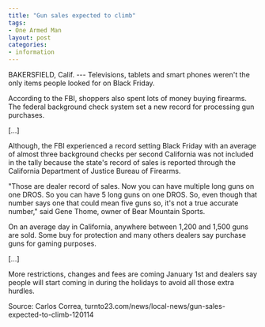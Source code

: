 ```yaml
---
title: "Gun sales expected to climb"
tags:
- One Armed Man
layout: post
categories:
- information
---
```


BAKERSFIELD, Calif. --- Televisions, tablets and smart phones weren't the only items people looked for on Black Friday.

According to the FBI, shoppers also spent lots of money buying firearms. The federal background check system set a new record for processing gun purchases.

\[...\]

Although, the FBI experienced a record setting Black Friday with an average of almost three background checks per second California was not included in the tally because the state's record of sales is reported through the California Department of Justice Bureau of Firearms.

"Those are dealer record of sales. Now you can have multiple long guns on one DROS. So you can have 5 long guns on one DROS. So, even though that number says one that could mean five guns so, it's not a true accurate number," said Gene Thome, owner of Bear Mountain Sports.

On an average day in California, anywhere between 1,200 and 1,500 guns are sold. Some buy for protection and many others dealers say purchase guns for gaming purposes.

\[...\]

More restrictions, changes and fees are coming January 1st and dealers say people will start coming in during the holidays to avoid all those extra hurdles.

Source: Carlos Correa, turnto23.com/news/local-news/gun-sales-expected-to-climb-120114